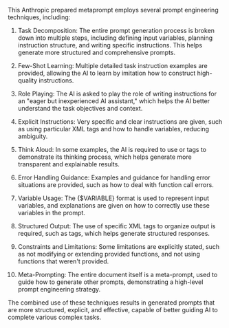 This Anthropic prepared metaprompt employs several prompt engineering techniques, including:

1. Task Decomposition:
The entire prompt generation process is broken down into multiple steps, including defining input variables, planning instruction structure, and writing specific instructions. This helps generate more structured and comprehensive prompts.

2. Few-Shot Learning:
Multiple detailed task instruction examples are provided, allowing the AI to learn by imitation how to construct high-quality instructions.

3. Role Playing:
The AI is asked to play the role of writing instructions for an "eager but inexperienced AI assistant," which helps the AI better understand the task objectives and context.

4. Explicit Instructions:
Very specific and clear instructions are given, such as using particular XML tags and how to handle variables, reducing ambiguity.

5. Think Aloud:
In some examples, the AI is required to use <scratchpad> or <inner monologue> tags to demonstrate its thinking process, which helps generate more transparent and explainable results.

6. Error Handling Guidance:
Examples and guidance for handling error situations are provided, such as how to deal with function call errors.

7. Variable Usage:
The {$VARIABLE} format is used to represent input variables, and explanations are given on how to correctly use these variables in the prompt.

8. Structured Output:
The use of specific XML tags to organize output is required, such as <answer> tags, which helps generate structured responses.

9. Constraints and Limitations:
Some limitations are explicitly stated, such as not modifying or extending provided functions, and not using functions that weren't provided.

10. Meta-Prompting:
The entire document itself is a meta-prompt, used to guide how to generate other prompts, demonstrating a high-level prompt engineering strategy.

The combined use of these techniques results in generated prompts that are more structured, explicit, and effective, capable of better guiding AI to complete various complex tasks.